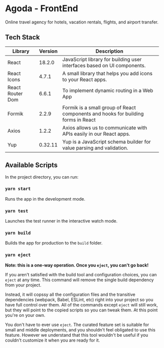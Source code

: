 # Agoda - FrontEnd
Online travel agency for hotels, vacation rentals, flights, and airport transfer.

## Tech Stack
| Library   | Version | Description |
|---|---|---|
| React  | 18.2.0   | JavaScript library for building user interfaces based on UI components. |
| React Icons  | 4.7.1  | A small library that helps you add icons to your React apps. |
| React Router Dom  | 6.6.1   | To implement dynamic routing in a Web App|
| Formik | 2.2.9 | Formik is a small group of React components and hooks for building forms in React |
| Axios  | 1.2.2  | Axios allows us to communicate with APIs easily in our React apps. |
| Yup  | 0.32.11  | Yup is a JavaScript schema builder for value parsing and validation. |

## Available Scripts

In the project directory, you can run:

### `yarn start`

Runs the app in the development mode.

### `yarn test`

Launches the test runner in the interactive watch mode.

### `yarn build`

Builds the app for production to the `build` folder.

### `yarn eject`

**Note: this is a one-way operation. Once you `eject`, you can't go back!**

If you aren't satisfied with the build tool and configuration choices, you can `eject` at any time. This command will remove the single build dependency from your project.

Instead, it will copssy all the configuration files and the transitive dependencies (webpack, Babel, ESLint, etc) right into your project so you have full control over them. All of the commands except `eject` will still work, but they will point to the copied scripts so you can tweak them. At this point you're on your own.

You don't have to ever use `eject`. The curated feature set is suitable for small and middle deployments, and you shouldn't feel obligated to use this feature. However we understand that this tool wouldn't be useful if you couldn't customize it when you are ready for it.

